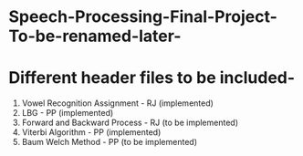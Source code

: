 # Speech-Processing-Final-Project-To-be-renamed-later-

# Different header files to be included-

1. Vowel Recognition Assignment - RJ (implemented)
2. LBG - PP (implemented)
3. Forward and Backward Process - RJ (to be implemented)
4. Viterbi Algorithm - PP (implemented)
5. Baum Welch Method - PP (to be implemented)